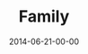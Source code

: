 ---
layout: message
category: message
series: "Meaning"
title: "Family"
date: 2014-06-21-00-00
message_id: 869
audio: "http://s3.amazonaws.com/crossroads-media/messages/audio/meaning_03.mp3"
audio-duration: ":"
program: "http://s3.amazonaws.com/crossroads-media/documents/06_21-22_14Program_2.pdf"
description: "Brian Tome talks about the true meaning of family."
video: "http://s3.amazonaws.com/crossroads-media/messages/video/meaning_03.mp4"
video-duration: ":"
video-image: "http://s3.amazonaws.com/crossroads-media/images/meaning_03_still.jpg"
explicit: false
---